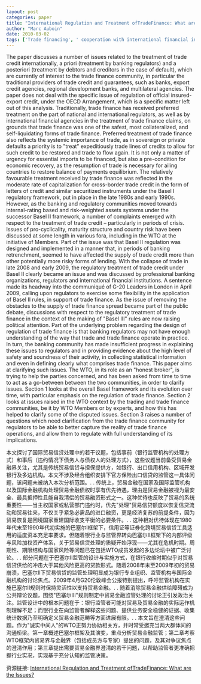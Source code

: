 ```yaml
---
layout: post
categories: paper
title: "International Regulation and Treatment ofTradeFinance: What are the Issues?"
author: "Marc Auboin"
date: 2010-03-02
tags: ['Trade financing', ' cooperation with international financial institutions', ' coherence', ' G-2', ' financial crisis']
---
```


The paper discusses a number of issues related to the treatment of trade credit internationally, a priori (treatment by banking regulators) and a posteriori (treatment by debtors and creditors in the case of default), which are currently of interest to the trade finance community, in particular the traditional providers of trade credit and guarantees, such as banks, export credit agencies, regional development banks, and multilateral  agencies. The paper does not deal with the specific issue of regulation of official insured-export credit, under the OECD Arrangement, which is a specific matter left out of this analysis. Traditionally, trade finance has received preferred treatment on the part of national and international regulators, as well as by international financial agencies in the treatment of trade finance claims, on grounds that trade finance was one of the safest, most collateralized, and self-liquidating forms of trade finance. Preferred treatment of trade finance also reflects the systemic importance of trade, as in sovereign or private defaults a priority is to "treat" expeditiously trade lines of credits to allow for such credit to be restored and trade to flow again. It is not only a matter of urgency for essential imports to be financed, but also a pre-condition for economic recovery, as the resumption of trade is necessary for ailing countries to restore balance of payments equilibrium. The relatively favourable treatment received by trade finance was reflected in the moderate rate of capitalization for cross-border trade credit in the form of letters of credit and similar securitized instruments under the Basel I regulatory framework, put in place in the late 1980s and early 1990s. However, as the banking and regulatory communities moved towards internal-rating based and risk-weighted assets systems under the successor Basel II framework, a number of complaints emerged with respect to the treatment of trade credit – particularly in periods of crisis. Issues of pro-cyclicality, maturity structure and country risk have been discussed at some length in various fora, including in the WTO at the initiative of Members. Part of the issue was that Basel II regulation was designed and implemented in a manner that, in periods of banking retrenchment, seemed to have affected the supply of trade credit more than other potentially more risky forms of lending. With the collapse of trade in late 2008 and early 2009, the regulatory treatment of trade credit under Basel II clearly became an issue and was discussed by professional banking organizations, regulators and international financial institutions. A sentence made its headway into the communiqué of G-20 Leaders in London in April 2009, calling upon regulators to exercise some flexibility in the application of Basel II rules, in support of trade finance. As the issue of removing the obstacles to the supply of trade finance spread became part of the public debate, discussions with respect to the regulatory treatment of trade finance in the context of the making of "Basel III" rules are now raising political attention. Part of the underlying problem regarding the design of regulation of trade finance is that banking regulators may not have enough understanding of the way that trade and trade finance operate in practice. In turn, the banking community has made insufficient progress in explaining these issues to regulators and in providing evidence about the high level of safety and soundness of their activity, in collecting statistical information and even in defining clearly what comprises trade finance. This paper aims at clarifying such issues.  The WTO, in its role as an "honest broker", is trying to help the parties concerned, and has been asked from time to time to act as a go-between between the two communities, in order to clarify issues. Section 1 looks at the overall Basel framework and its evolution over time, with particular emphasis on the regulation of trade finance. Section 2 looks at issues raised in the WTO context by the trading and trade finance communities, be it by WTO Members or by experts, and how this has helped to clarify some of the disputed issues. Section 3 raises a number of questions which need clarification from the trade finance community for regulators to be able to better capture the reality of trade finance operations, and allow them to regulate with full understanding of its implications.

本文探讨了国际贸易信贷处理中的若干议题，包括事前（银行监管机构的处理方式）和事后（违约情况下债务人与债权人的处理方式），这些议题当前备受贸易金融界关注，尤其是传统贸易信贷与担保提供方，如银行、出口信用机构、区域开发银行及多边机构。本文不涉及经合组织安排下官方保险出口信贷的监管这一具体问题，该问题未被纳入本次分析范围。. . 传统上，贸易金融在国家及国际监管机构以及国际金融机构处理贸易金融债权时享有优先待遇，理由是贸易金融被视为最安全、最具抵押性且能自我清偿的贸易融资形式之一。这种优待也反映了贸易的系统重要性——当主权国家或私营部门违约时，优先"处理"贸易信贷额度以恢复信贷流动和贸易往来，不仅关乎紧急必需品的进口融资，更是经济复苏的前提条件，因为贸易恢复是困境国家重建国际收支平衡的必要条件。. . 这种相对优待体现在1980年代末至1990年代初实施的巴塞尔I框架下，信用证等证券化跨境贸易信贷工具适用的适度资本充足率要求。但随着银行业与监管界转向巴塞尔II框架下的内部评级与风险加权资产体系，关于贸易信贷处理的质疑开始浮现——尤其在危机时期。周期性、期限结构与国家风险等问题已在包括WTO成员发起的多边论坛中被广泛讨论。. . 部分问题在于巴塞尔II监管的设计与实施方式，在银行收缩时期似乎对贸易信贷供给的冲击大于其他风险更高的贷款形式。随着2008年末至2009年初的贸易崩溃，巴塞尔II下贸易信贷的监管处理明显成为银行专业组织、监管机构与国际金融机构的讨论焦点。2009年4月G20伦敦峰会公报特别提出，呼吁监管机构在实施巴塞尔II规则时保持灵活性以支持贸易金融。. . 随着消除贸易金融供给障碍成为公共辩论议题，围绕"巴塞尔III"规则制定中贸易金融监管处理的讨论正引发政治关注。监管设计中的根本问题在于：银行监管者可能对贸易及贸易金融的实际运作机制理解不足；而银行业在向监管者解释这些问题、提供业务安全稳健的证据、收集统计数据乃至明确定义贸易金融范畴等方面进展有限。. . 本文旨在澄清这些问题。作为"诚实中间人"的WTO正努力协助相关方，并时常受邀充当两大群体间的沟通桥梁。第一章概述巴塞尔框架及其演变，重点分析贸易金融监管；第二章考察WTO框架内贸易界与金融界（包括成员方与专家）提出的问题，及其对争议焦点的澄清作用；第三章提出需要贸易金融界澄清的若干问题，以帮助监管者更准确把握行业实况，实现基于充分认知的监管决策。

资源链接: [International Regulation and Treatment ofTradeFinance: What are the Issues?](https://papers.ssrn.com/sol3/papers.cfm?abstract_id=1561623)
